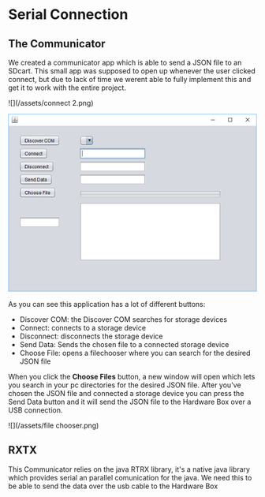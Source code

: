 # Serial Connection

## The Communicator

We created a communicator app which is able to send a JSON file to an SDcart. This small app was supposed to open up whenever the user clicked connect, but due to lack of time we werent able to fully implement this and get it to work with the entire project.

![](/assets/connect 2.png)

![](/assets/Communicator.png)

As you can see this application has a lot of different buttons:

* Discover COM: the Discover COM searches for storage devices
* Connect: connects to a storage device
* Disconnect: disconnects the storage device
* Send Data: Sends the chosen file to a connected storage device
* Choose File: opens a filechooser where you can search for the desired JSON file

When you click the **Choose Files** button, a new window will open which lets you search in your pc directories for the desired JSON file. After you've chosen the JSON file and connected a storage device you can press the Send Data button and it will send the JSON file to the Hardware Box over a USB connection.

![](/assets/file chooser.png)

## RXTX

This Communicator relies on the java RTRX library, it's a native java library which provides serial an parallel comunication for the java. We need this to be able to send the data over the usb cable to the Hardware Box

